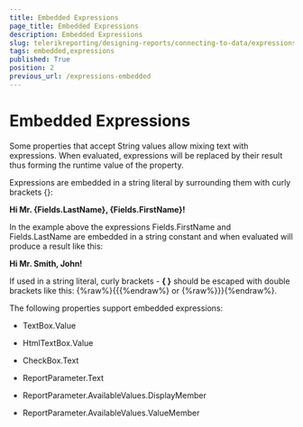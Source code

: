 ```yaml
---
title: Embedded Expressions
page_title: Embedded Expressions 
description: Embedded Expressions
slug: telerikreporting/designing-reports/connecting-to-data/expressions/using-expressions/embedded-expressions
tags: embedded,expressions
published: True
position: 2
previous_url: /expressions-embedded
---
```


# Embedded Expressions

Some properties that accept String values allow mixing text with expressions. When evaluated, expressions will be replaced by their result thus forming the runtime value of the property.

Expressions are embedded in a string literal by surrounding them with curly brackets {}:

__Hi Mr. {Fields.LastName}, {Fields.FirstName}!__ 

In the example above the expressions Fields.FirstName and Fields.LastName are embedded in a string constant and when evaluated will produce a result like this:

__Hi Mr. Smith, John!__ 

If used in a string literal, curly brackets - __{ }__ should be escaped with double brackets like this: {%raw%}{{{%endraw%} or {%raw%}}}{%endraw%}.

The following properties support embedded expressions:

* TextBox.Value

* HtmlTextBox.Value

* CheckBox.Text

* ReportParameter.Text

* ReportParameter.AvailableValues.DisplayMember

* ReportParameter.AvailableValues.ValueMember

